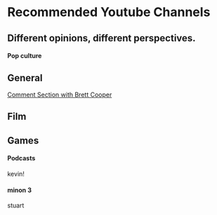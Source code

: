 # Recommended Youtube Channels

## Different opinions, different perspectives.

<!-- tabs:start -->

#### **Pop culture**

## General
[Comment Section with Brett Cooper](https://www.youtube.com/channel/UC7bYyWCCCLHDU0ZuNzGNTtg/featured)
## Film
## Games

#### **Podcasts**

kevin!

#### **minon 3**

stuart

<!-- tabs:end -->

